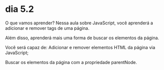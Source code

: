 # dia 5.2

O que vamos aprender?
Nessa aula sobre JavaScript, você aprenderá a adicionar e remover tags de uma página.

Além disso, aprenderá mais uma forma de buscar os elementos da página.

Você será capaz de:
Adicionar e remover elementos HTML da página via JavaScript;

Buscar os elementos da página com a propriedade parentNode.